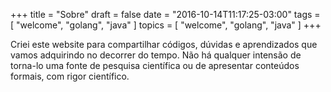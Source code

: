 +++
title = "Sobre"
draft = false
date = "2016-10-14T11:17:25-03:00"
tags        = [ "welcome", "golang", "java" ]
topics      = [ "welcome", "golang", "java" ]
+++

Criei este website para compartilhar códigos, dúvidas e aprendizados que vamos 
adquirindo no decorrer do tempo.
Não há qualquer intensão de torna-lo uma fonte de pesquisa científica ou 
de apresentar conteúdos formais, com rigor científico.




